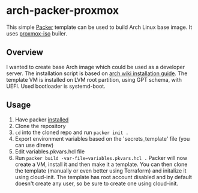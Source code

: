 # arch-packer-proxmox
This simple [Packer](https://www.packer.io/) template can be used to build Arch Linux base image. It uses [proxmox-iso](https://developer.hashicorp.com/packer/integrations/hashicorp/proxmox/latest/components/builder/iso) builer.
## Overview
I wanted to create base Arch image which could be used as a developer server. The installation script is based on [arch wiki installation guide](https://wiki.archlinux.org/title/installation_guide). The template VM is installed on LVM root partition, using GPT schema, with UEFI. Used bootloader is systemd-boot.
## Usage
1. Have packer [installed](https://developer.hashicorp.com/packer/tutorials/docker-get-started/get-started-install-cli)
2. Clone the repository
3. `cd` into the cloned repo and run `packer init .`
4. Export environment variables based on the 'secrets_template' file (you can use direnv)
5. Edit variables.pkvars.hcl file
6. Run `packer build -var-file=variables.pkvars.hcl .`
Packer will now create a VM, install it and then make it a template. You can then clone the template (manually or even better using Terraform) and initalize it using cloud-init. The template has root account disabled and by default doesn't create any user, so be sure to create one using cloud-init.